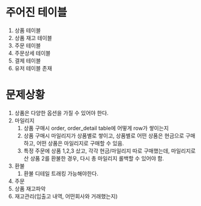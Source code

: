 # 주어진 테이블 
1. 상품 테이블
2. 상품 재고 테이블
3. 주문 테이블
4. 주문상세 테이블
5. 결제 테이블
6. 유저 테이블 존재

# 문제상황 
1. 상품은 다양한 옵션을 가질 수 있어야 한다. 
2. 마일리지 
    1. 상품 구매시 order, order_detail table에 어떻게 row가 쌓이는지
    2. 상품 구매시 마일리지가 상품별로 쌓이고, 상품별로 어떤 상품은 현금으로 구매하고, 어떤 상품은 마일리지로 구매할 수 있음. 
    3. 특정 주문에 상품 1,2,3 샀고, 각각 현금/마일리지 따로 구매했는데, 마일리지로 산 상품 2를 환불한 경우, 다시 총 마일리지 롤백할 수 있어야 함.
3. 환불 
    1. 환불 디테일 트래킹 가능해야한다. 
4. 주문 
5. 상품 재고파악
6. 재고관리(입출고 내역, 어떤회사와 거래했는지)

